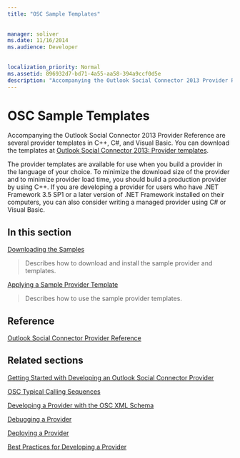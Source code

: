 ```yaml
---
title: "OSC Sample Templates"
 
 
manager: soliver
ms.date: 11/16/2014
ms.audience: Developer
 
 
localization_priority: Normal
ms.assetid: 896932d7-bd71-4a55-aa58-394a9ccf0d5e
description: "Accompanying the Outlook Social Connector 2013 Provider Reference are several provider templates in C++, C#, and Visual Basic. You can download the templates at Outlook Social Connector 2013: Provider templates."
---
```


# OSC Sample Templates

Accompanying the Outlook Social Connector 2013 Provider Reference are several provider templates in C++, C#, and Visual Basic. You can download the templates at [Outlook Social Connector 2013: Provider templates](http://code.msdn.microsoft.com/Outlook-Social-Connector-73fd8d2c).
  
The provider templates are available for use when you build a provider in the language of your choice. To minimize the download size of the provider and to minimize provider load time, you should build a production provider by using C++. If you are developing a provider for users who have .NET Framework 3.5 SP1 or a later version of .NET Framework installed on their computers, you can also consider writing a managed provider using C# or Visual Basic.
  
## In this section

[Downloading the Samples](downloading-the-samples.md)
  
> Describes how to download and install the sample provider and templates.
    
[Applying a Sample Provider Template](applying-a-sample-provider-template.md)
  
> Describes how to use the sample provider templates.
    
## Reference

[Outlook Social Connector Provider Reference](outlook-social-connector-provider-reference-0.md)
  
## Related sections

[Getting Started with Developing an Outlook Social Connector Provider](getting-started-with-developing-an-outlook-social-connector-provider.md)
  
[OSC Typical Calling Sequences](osc-typical-calling-sequences.md)
  
[Developing a Provider with the OSC XML Schema](developing-a-provider-with-the-osc-xml-schema.md)
  
[Debugging a Provider](debugging-a-provider.md)
  
[Deploying a Provider](deploying-a-provider.md)
  
[Best Practices for Developing a Provider](best-practices-for-developing-a-provider.md)
  


